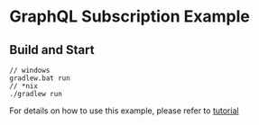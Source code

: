 # GraphQL Subscription Example

## Build and Start

```
// windows
gradlew.bat run
// *nix
./gradlew run
```

For details on how to use this example, please refer to [tutorial](https://www.networknt.com/tutorial/graphql/subscription/)
